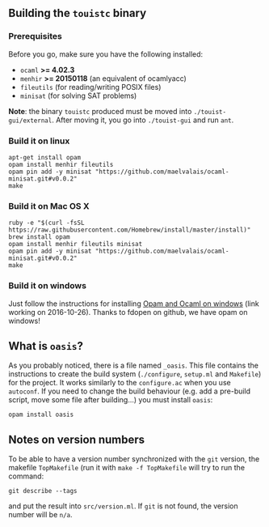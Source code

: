 ## Building the `touistc` binary

### Prerequisites
Before you go, make sure you have the following installed:
- `ocaml` **>= 4.02.3**
- `menhir` **>= 20150118** (an equivalent of ocamlyacc)
- `fileutils` (for reading/writing POSIX files)
- `minisat` (for solving SAT problems)

**Note**: the binary `touistc` produced must be moved into `./touist-gui/external`. After moving it, you go into `./touist-gui` and run `ant`.

### Build it on linux
```shell
apt-get install opam
opam install menhir fileutils
opam pin add -y minisat "https://github.com/maelvalais/ocaml-minisat.git#v0.0.2"
make
```
### Build it on Mac OS X
```shell
ruby -e "$(curl -fsSL https://raw.githubusercontent.com/Homebrew/install/master/install)"
brew install opam
opam install menhir fileutils minisat
opam pin add -y minisat "https://github.com/maelvalais/ocaml-minisat.git#v0.0.2"
make
```
### Build it on windows
Just follow the instructions for installing [Opam and Ocaml on windows](http://fdopen.github.io/opam-repository-mingw/installation/) (link working on 2016-10-26). Thanks to fdopen on github, we have opam on windows!

## What is `oasis`?

As you probably noticed, there is a file named `_oasis`. This file contains the instructions to create the build system (`./configure`, `setup.ml` and `Makefile`) for the project. It works similarly to the `configure.ac` when you use `autoconf`. If you need to change the build behaviour (e.g. add a pre-build script, move some file after building...) you must install `oasis`:

    opam install oasis

## Notes on version numbers

To be able to have a version number synchronized with the `git` version,
the makefile `TopMakefile` (run it with `make -f TopMakefile` will try to run
the command:

	git describe --tags

and put the result into `src/version.ml`. If `git` is not found, the version
number will be `n/a`.
